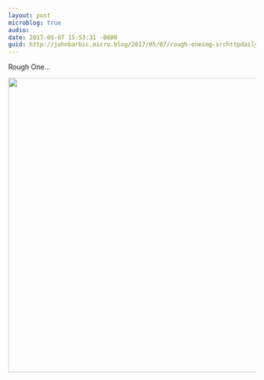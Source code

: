 ```yaml
---
layout: post
microblog: true
audio: 
date: 2017-05-07 15:53:31 -0600
guid: http://johnbarbic.micro.blog/2017/05/07/rough-oneimg-srchttpdailymicrobloguploadseaajpg.html
---
```

Rough One...

<img src="http://johnbarbic.micro.blog/uploads/2017/8e0897aa51.jpg" width="600" height="600" style="height: auto" />
